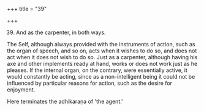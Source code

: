 +++
title = "39"

+++


39. And as the carpenter, in both ways.

The Self, although always provided with the instruments of action, such as the organ of speech, and so on, acts when it wishes to do so, and does not act when it does not wish to do so. Just as a carpenter, although having his axe and other implements ready at hand, works or does not work just as he pleases. If the internal organ, on the contrary, were essentially active, it would constantly be acting, since as a non-intelligent being it could not be influenced by particular reasons for action, such as the desire for enjoyment.

Here terminates the adhikaraṇa of 'the agent.'

